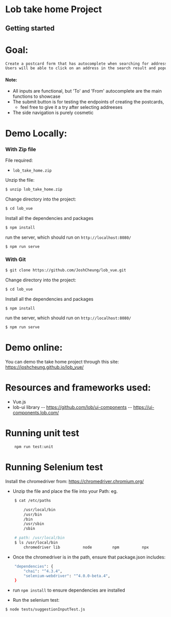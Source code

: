 # Lob take home Project #

## Getting started ##
# Goal: 
```txt
Create a postcard form that has autocomplete when searching for addresses.
Users will be able to click on an address in the search result and populate the input.
```
#### Note:
- All inputs are functional, but 'To' and 'From' autocomplete are the main functions to showcase
- The submit button is for testing the endpoints of creating the postcards, 
    - feel free to give it a try after selecting addreeses
- The side navigation is purely cosmetic

# Demo Locally: 
### With Zip file
File required:
- `lob_take_home.zip`

Unzip the file:
```bash
$ unzip lob_take_home.zip
```
Change directory into the project: 
```bash
$ cd lob_vue
```
Install all the dependencies and packages
```bash
$ npm install
```
run the server, which should run on `http://localhost:8080/`
```bash
$ npm run serve
```

### With Git
```bash
$ git clone https://github.com/JoshCheung/lob_vue.git
```
Change directory into the project: 
```bash
$ cd lob_vue
```
Install all the dependencies and packages
```bash
$ npm install
```
run the server, which should run on `http://localhost:8080/`
```bash
$ npm run serve
```
# Demo online: 
You can demo the take home project through this site: https://joshcheung.github.io/lob_vue/

# Resources and frameworks used:
- Vue.js
- lob-ui library 
-- https://github.com/lob/ui-components
-- https://ui-components.lob.com/

# Running unit test

```bash
    npm run test:unit
```

# Running Selenium test

Install the chromedriver from: https://chromedriver.chromium.org/
- Unzip the file and place the file into your Path: 
eg.
```bash
    $ cat /etc/paths

        /usr/local/bin
        /usr/bin
        /bin
        /usr/sbin
        /sbin

    # path: /usr/local/bin
    $ ls /usr/local/bin
        chromedriver lib          node         npm          npx          vue          webpack
```
- Once the chromedriver is in the path, ensure that package.json includes:
```bash
    "dependencies": {
        "chai": "^4.3.4",
        "selenium-webdriver": "^4.0.0-beta.4",
    }

```
- run `npm install` to ensure dependencies are installed

- Run the selenium test:

```bash
$ node tests/suggestionInputTest.js
```
